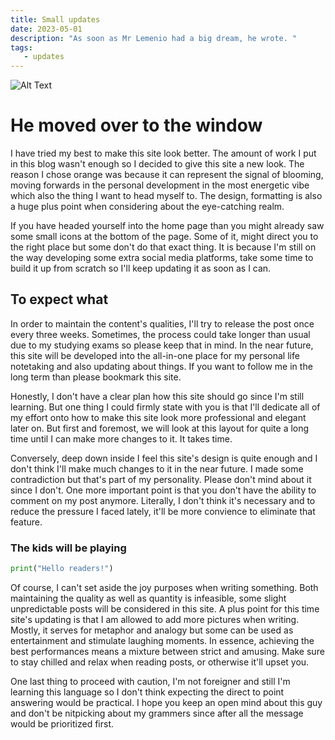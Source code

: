 ```yaml
---
title: Small updates
date: 2023-05-01
description: "As soon as Mr Lemenio had a big dream, he wrote. "
tags:
   - updates 
---
```

![Alt Text](https://images.unsplash.com/photo-1682688759350-050208b1211c?ixlib=rb-4.0.3&ixid=MnwxMjA3fDF8MHxwaG90by1wYWdlfHx8fGVufDB8fHx8&auto=format&fit=crop&w=1170&q=80)

# He moved over to the window

I have tried my best to make this site look better. The amount of work I put in this blog wasn't enough so I decided to give this site a new look. The reason I chose orange was because it can represent the signal of blooming, moving forwards in the personal development in the most energetic vibe which also the thing I want to head myself to. The design, formatting is also a huge plus point when considering about the eye-catching realm. 

If you have headed yourself into the home page than you might already saw some small icons at the bottom of the page. Some of it, might direct you to the right place but some don't do that exact thing. It is because I'm still on the way developing some extra social media platforms, take some time to build it up from scratch so I'll keep updating it as soon as I can. 

## To expect what
In order to maintain the content's qualities, I'll try to release the post once every three weeks. Sometimes, the process could take longer than usual due to my studying exams so please keep that in mind. In the near future, this site will be developed into the all-in-one place for my personal life notetaking and also updating about things. If you want to follow me in the long term than please bookmark this site. 

Honestly, I don't have a clear plan how this site should go since I'm still learning. But one thing I could firmly state with you is that I'll dedicate all of my effort onto how to make this site look more professional and elegant later on. But first and foremost, we will look at this layout for quite a long time until I can make more changes to it. It takes time. 

Conversely, deep down inside I feel this site's design is quite enough and I don't think I'll make much changes to it in the near future. I made some contradiction but that's part of my personality. Please don't mind about it since I don't. One more important point is that you don't have the ability to comment on my post anymore. Literally, I don't think it's necessary and to reduce the pressure I faced lately, it'll be more convience to eliminate that feature. 

### The kids will be playing

```python
print("Hello readers!")
```
Of course, I can't set aside the joy purposes when writing something. Both maintaining the quality as well as quantity is infeasible, some slight unpredictable posts will be considered in this site. A plus point for this time site's updating is that I am allowed to add more pictures when writing. Mostly, it serves for metaphor and analogy but some can be used as entertainment and stimulate laughing moments. In essence, achieving the best performances means a mixture between strict and amusing. Make sure to stay chilled and relax when reading posts, or otherwise it'll upset you.

One last thing to proceed with caution, I'm not foreigner and still I'm learning this language so I don't think expecting the direct to point answering would be practical. I hope you keep an open mind about this guy and don't be nitpicking about my grammers since after all the message would be prioritized first.   